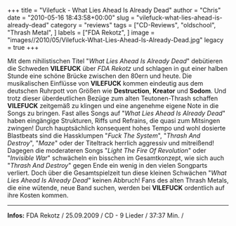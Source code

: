 +++
title = "Vilefuck - What Lies Ahead Is Already Dead"
author = "Chris"
date = "2010-05-16 18:43:58+00:00"
slug = "vilefuck-what-lies-ahead-is-already-dead"
category = "reviews"
tags = ["CD-Reviews", "oldschool", "Thrash Metal", ]
labels = ["FDA Rekotz", ]
image = "images//2010/05/Vilefuck-What-Lies-Ahead-Is-Already-Dead.jpg"
legacy = true
+++

Mit dem nihilistischen Titel "_What Lies Ahead Is Already Dead_" debütieren die Schweden **VILEFUCK** über _FDA Rekotz_ und schlagen in gut einer halben Stunde eine schöne Brücke zwischen den 80ern und heute. Die musikalischen Einflüsse von **VILEFUCK** kommen eindeutig aus dem deutschen Ruhrpott von Größen wie **Destruction**, **Kreator** und **Sodom**. Und trotz dieser überdeutlichen Bezüge zum alten Teutonen-Thrash schaffen **VILEFUCK** zeitgemäß zu klingen und eine angenehme eigene Note in die Songs zu bringen.
Fast alles Songs auf "_What Lies Ahead Is Already Dead_" haben eingängige Strukturen, Riffs und Refrains, die quasi zum Mitsingen zwingen! Durch hauptsächlich konsequent hohes Tempo und wohl dosierte Blastbeats sind die Hassklumpen  "_Fuck The System_", "_Thrash And Destroy_", "_Maze_" oder der Titeltrack herrlich aggressiv und mitreißend! Dagegen die moderateren Songs "_Light The Fire Of Revolution_" oder "_Invisible War_" schwächeln ein bisschen im Gesamtkonzept, wie sich auch "_Thrash And Destroy_" gegen Ende ein wenig in den vielen Songparts verliert. Doch über die Gesamtspielzeit tun diese kleinen Schwächen "_What Lies Ahead Is Already Dead_" keinen Abbruch! Fans des alten Thrash Metals, die eine wütende, neue Band suchen, werden bei **VILEFUCK** ordentlich auf ihre Kosten kommen.





---
**Infos:**
FDA Rekotz / 25.09.2009 / 
CD - 9 Lieder / 37:37 Min. / 
